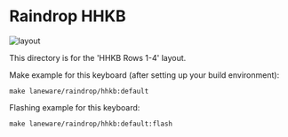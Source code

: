 # Raindrop HHKB

![layout](https://i.imgur.com/FPLmClah.png)

This directory is for the 'HHKB Rows 1-4' layout.

Make example for this keyboard (after setting up your build environment):

    make laneware/raindrop/hhkb:default

Flashing example for this keyboard:

    make laneware/raindrop/hhkb:default:flash
